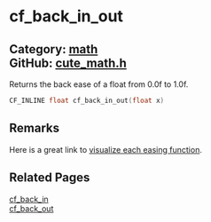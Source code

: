[](../header.md ':include')

# cf_back_in_out

Category: [math](/api_reference?id=math)  
GitHub: [cute_math.h](https://github.com/RandyGaul/cute_framework/blob/master/include/cute_math.h)  
---

Returns the back ease of a float from 0.0f to 1.0f.

```cpp
CF_INLINE float cf_back_in_out(float x)
```

## Remarks

Here is a great link to [visualize each easing function](https://easings.net/).

## Related Pages

[cf_back_in](/math/cf_back_in.md)  
[cf_back_out](/math/cf_back_out.md)  
